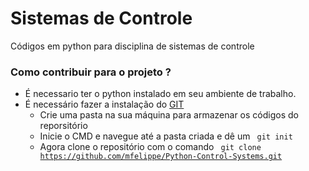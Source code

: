# Sistemas de Controle 

Códigos em python para disciplina de sistemas de controle 

<h3>Como contribuir para o projeto ?</h3>

+ É necessario ter o python instalado em seu ambiente de trabalho.
+ É necessário fazer a instalação do [GIT](https://git-scm.com/)
  * Crie uma pasta na sua máquina para armazenar os códigos do reporsitório
  * Inicie o CMD e navegue até a pasta criada e dê um <code> git init </code>
  * Agora clone o repositório com o comando <code> git clone https://github.com/mfelippe/Python-Control-Systems.git </code>

